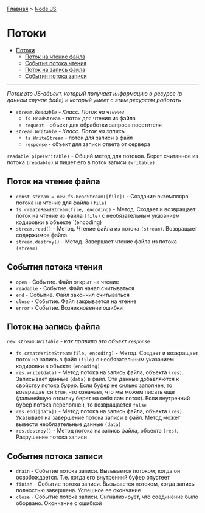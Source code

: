 [Главная](../../README.md#stream) > [Node.JS](../README.md#stream)

# Потоки

- [Потоки](#%D0%9F%D0%BE%D1%82%D0%BE%D0%BA%D0%B8)
  - [Поток на чтение файла](#%D0%9F%D0%BE%D1%82%D0%BE%D0%BA-%D0%BD%D0%B0-%D1%87%D1%82%D0%B5%D0%BD%D0%B8%D0%B5-%D1%84%D0%B0%D0%B9%D0%BB%D0%B0)
  - [События потока чтения](#%D0%A1%D0%BE%D0%B1%D1%8B%D1%82%D0%B8%D1%8F-%D0%BF%D0%BE%D1%82%D0%BE%D0%BA%D0%B0-%D1%87%D1%82%D0%B5%D0%BD%D0%B8%D1%8F)
  - [Поток на запись файла](#%D0%9F%D0%BE%D1%82%D0%BE%D0%BA-%D0%BD%D0%B0-%D0%B7%D0%B0%D0%BF%D0%B8%D1%81%D1%8C-%D1%84%D0%B0%D0%B9%D0%BB%D0%B0)
  - [События потока записи](#%D0%A1%D0%BE%D0%B1%D1%8B%D1%82%D0%B8%D1%8F-%D0%BF%D0%BE%D1%82%D0%BE%D0%BA%D0%B0-%D0%B7%D0%B0%D0%BF%D0%B8%D1%81%D0%B8)

***

*Поток это JS-объект, который получает информацию о ресурсе (в данном случае файл) и который умеет с этим ресурсом работать*

* *`stream.Readable` - Класс. Поток на чтение*
  * `fs.ReadStream` - поток для чтения из файла
  * `request` - объект для обработки запроса посетителя
* *`stream.Writable` - Класс. Поток на запись*
  * `fs.WriteStream` - поток для записи в файл
  * `response` - объект для записи ответа от сервера

`readable.pipe(writable)` - Общий метод для потоков. Берет считанное из потока `(readable)` и пишет его в поток записи `(writable)`

## Поток на чтение файла

* `const stream = new fs.ReadStream([file])` - Создание экземпляра потока на чтение для файла `(file)`
* `fs.createReadStream(file, encoding)` - Метод. Создает и возвращает поток на чтение из файла `(file)` с необязательным указанием кодировки в объекте `(encoding)
* `stream.read()` - Метод. Чтение файла из потока `(stream)`. Возвращает содержимое файла
* `stream.destroy()` - Метод. Завершает чтение файла из потока `(stream)`

## События потока чтения

* `open` - Событие. Файл открыт на чтение
* `readable` - Событие. Файл начал считываться
* `end` - Событие. Файл закончил считываться
* `close` - Событие. Файл закрывается на чтение
* `error` - Событие. Возникновение ошибки

## Поток на запись файла

*`new stream.Writable` - как правило это объект `response`*

* `fs.createWriteStream(file, encoding)` - Метод. Создает и возвращает поток на запись в файл `(file)` с необязательным указанием кодировки в объекте `(encoding)`
* `res.write(data)` - Метод потока на запись файла, объекта `(res)`. Записывает данные `(data)` в файл. Эти данные добавляются к свойству потока *буфер*. Если буфер не сильно заполнен, то возвращается `true`, что означает, что мы можем писать еще (дальнейшую отсылку берет на себя сам поток). Если внутренний буфер потока переполнен, то возвращается `false`
* `res.end([data])` - Метод потока на запись файла, объекта `(res)`. Указывает на завершение потока записи в файл. Метод может вывести необязательные данные `(data)`
* `res.destroy()` - Метод потока на запись файла, объекта `(res)`. Разрушение потока записи

## События потока записи

* `drain` - Событие потока записи. Вызывается потоком, когда он освобождается. Т.е. когда его внутренний буфер опустеет
* `finish` - Событие потока записи. Вызывается потоком, когда запись полностью завершена. Успешное ее окончание
* `close` - Событие потока записи. Сигнализирует, что соединение было оборвано. Окончание с ошибкой